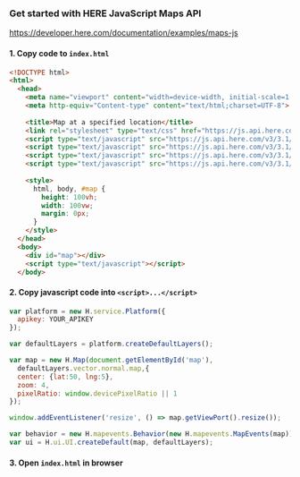 ### Get started with HERE JavaScript Maps API
https://developer.here.com/documentation/examples/maps-js

#### 1. Copy code to `index.html`
```html
<!DOCTYPE html>
<html>
  <head>
    <meta name="viewport" content="width=device-width, initial-scale=1.0, maximum-scale=1.0, user-scalable=yes">
    <meta http-equiv="Content-type" content="text/html;charset=UTF-8">
    
    <title>Map at a specified location</title>
    <link rel="stylesheet" type="text/css" href="https://js.api.here.com/v3/3.1/mapsjs-ui.css" />   
    <script type="text/javascript" src="https://js.api.here.com/v3/3.1/mapsjs-core.js"></script>
    <script type="text/javascript" src="https://js.api.here.com/v3/3.1/mapsjs-service.js"></script>
    <script type="text/javascript" src="https://js.api.here.com/v3/3.1/mapsjs-ui.js"></script>
    <script type="text/javascript" src="https://js.api.here.com/v3/3.1/mapsjs-mapevents.js"></script>
    
    <style>
      html, body, #map {
        height: 100vh;
        width: 100vw;
        margin: 0px;
      }
    </style>
  </head>
  <body>
    <div id="map"></div>
    <script type="text/javascript"></script>
  </body>
```

#### 2. Copy javascript code into `<script>...</script>`
```javascript
var platform = new H.service.Platform({
  apikey: YOUR_APIKEY
});

var defaultLayers = platform.createDefaultLayers();

var map = new H.Map(document.getElementById('map'),
  defaultLayers.vector.normal.map,{
  center: {lat:50, lng:5},
  zoom: 4,
  pixelRatio: window.devicePixelRatio || 1
});

window.addEventListener('resize', () => map.getViewPort().resize());

var behavior = new H.mapevents.Behavior(new H.mapevents.MapEvents(map));
var ui = H.ui.UI.createDefault(map, defaultLayers);
```

#### 3. Open `index.html` in browser
